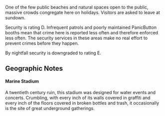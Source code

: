 One of the few public beaches and natural spaces open to the public, massive crowds congregate here on holidays. Visitors are asked to leave at sundown.   
  
Security is rating D. Infrequent patrols and poorly maintained PanicButton booths mean that crime here is reported less often and therefore enforced less often. The security services in these areas make no real effort to prevent crimes before they happen.  
  
By nightfall security is downgraded to rating E.

## Geographic Notes

#### Marine Stadium

A twentieth century ruin, this stadium was designed for water events and concerts. Crumbling, with every inch of its walls covered in graffiti and every inch of the floors covered in broken bottles and trash, it occasionally is the site of great underground gatherings.